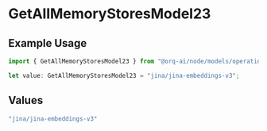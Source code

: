 # GetAllMemoryStoresModel23

## Example Usage

```typescript
import { GetAllMemoryStoresModel23 } from "@orq-ai/node/models/operations";

let value: GetAllMemoryStoresModel23 = "jina/jina-embeddings-v3";
```

## Values

```typescript
"jina/jina-embeddings-v3"
```